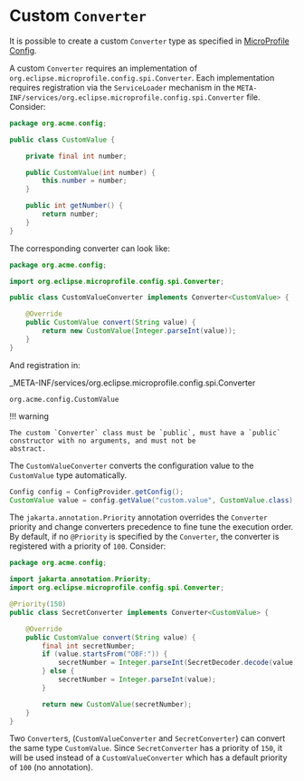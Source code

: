 # Custom `Converter`

It is possible to create a custom `Converter` type as specified in 
[MicroProfile Config](https://github.com/eclipse/microprofile-config/).

A custom `Converter` requires an implementation of `org.eclipse.microprofile.config.spi.Converter`. Each implementation 
requires registration via the `ServiceLoader` mechanism in the 
`META-INF/services/org.eclipse.microprofile.config.spi.Converter` file. Consider:

```java
package org.acme.config;

public class CustomValue {

    private final int number;

    public CustomValue(int number) {
        this.number = number;
    }

    public int getNumber() {
        return number;
    }
}
```

The corresponding converter can look like:

```java
package org.acme.config;

import org.eclipse.microprofile.config.spi.Converter;

public class CustomValueConverter implements Converter<CustomValue> {

    @Override
    public CustomValue convert(String value) {
        return new CustomValue(Integer.parseInt(value));
    }
}
```

And registration in:

_META-INF/services/org.eclipse.microprofile.config.spi.Converter
```properties
org.acme.config.CustomValue
```

!!! warning

    The custom `Converter` class must be `public`, must have a `public` constructor with no arguments, and must not be 
    abstract.

The `CustomValueConverter` converts the configuration value to the `CustomValue` type automatically.

````java
Config config = ConfigProvider.getConfig();
CustomValue value = config.getValue("custom.value", CustomValue.class);
````

The `jakarta.annotation.Priority` annotation overrides the `Converter` priority and change converters precedence to fine 
tune the execution order. By default, if no `@Priority` is specified by the `Converter`, the converter is registered 
with a priority of `100`. Consider:

```java
package org.acme.config;

import jakarta.annotation.Priority;
import org.eclipse.microprofile.config.spi.Converter;

@Priority(150)
public class SecretConverter implements Converter<CustomValue> {

    @Override
    public CustomValue convert(String value) {
        final int secretNumber;
        if (value.startsFrom("OBF:")) {
            secretNumber = Integer.parseInt(SecretDecoder.decode(value));
        } else {
            secretNumber = Integer.parseInt(value);
        }

        return new CustomValue(secretNumber);
    }
}
```

Two `Converter`s, (`CustomValueConverter` and `SecretConverter`) can convert the same type `CustomValue`. Since 
`SecretConverter` has a priority of `150`, it will be used instead of a `CustomValueConverter` which has a default 
priority of `100` (no annotation).
